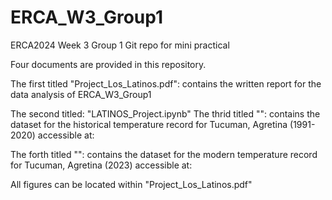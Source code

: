 # ERCA_W3_Group1
ERCA2024 Week 3 Group 1 Git repo for mini practical

Four documents are provided in this repository.

The first titled "Project_Los_Latinos.pdf":
    contains the written report for the data analysis of ERCA_W3_Group1

The second titled: "LATINOS_Project.ipynb"
The thrid titled "":
    contains the dataset for the historical temperature record for Tucuman, Agretina (1991-2020)
    accessible at: 

The forth titled "":
    contains the dataset for the modern temperature record for Tucuman, Agretina (2023)
    accessible at:
    
All figures can be located within "Project_Los_Latinos.pdf"
